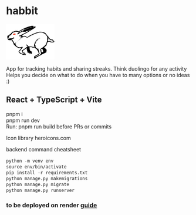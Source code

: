 # habbit

![Habbit Logo](./frontend/src/assets/logo.png)

App for tracking habits and sharing streaks. Think duolingo for any activity
Helps you decide on what to do when you have to many options or no ideas :)

## React + TypeScript + Vite

pnpm i  
pnpm run dev  
Run: pnpm run build before PRs or commits

Icon library
heroicons.com

backend command cheatsheet

```
python -m venv env
source env/bin/activate
pip install -r requirements.txt
python manage.py makemigrations
python manage.py migrate
python manage.py runserver
```

### to be deployed on render [guide](https://www.youtube.com/watch?v=sgDY5t4G3C8&list=PLmEKHA8iFrmCAPgSe9ze8RXXdE0M11suR&index=5)
